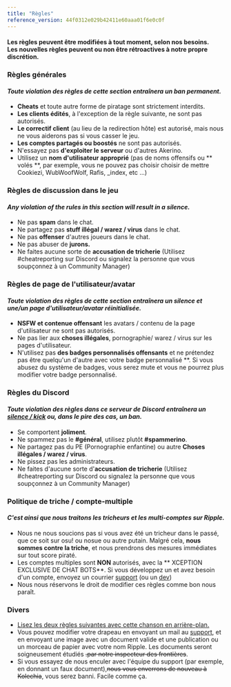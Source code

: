 ```yaml
---
title: "Règles"
reference_version: 44f0312e029b42411e60aaa01f6e0c0f
---
```

<h4 class="cenetered">Les règles peuvent être modifiées à tout moment, selon nos besoins.<br>Les nouvelles règles peuvent ou non être rétroactives à notre propre discrétion.</h4>

<h3><i class="game icon"></i> Règles générales</h3>

#### _Toute violation des règles de cette section entraînera un **ban permanent**._

* **Cheats** et toute autre forme de piratage sont strictement interdits.
* **Les clients édités**, à l'exception de la règle suivante, ne sont pas autorisés.
* **Le correctif client** (au lieu de la redirection hôte) est autorisé, mais nous ne vous aiderons pas si vous casser le jeu.
* **Les comptes partagés ou boostés** ne sont pas autorisés.
* N'essayez pas **d'exploiter le serveur** ou d'autres Akerino.
* Utilisez un **nom d'utilisateur approprié** (pas de noms offensifs ou ** volés **, par exemple, vous ne pouvez pas choisir choisir de mettre Cookiezi, WubWoofWolf, Rafis, _index, etc ...)

<h3><i class="comment icon"></i> Règles de discussion dans le jeu</h3>

#### _Any violation of the rules in this section will result in a **silence**._

* Ne pas **spam** dans le chat.
* Ne partagez pas **stuff illégal / warez / virus** dans le chat.
* Ne pas **offenser** d'autres joueurs dans le chat.
* Ne pas abuser de **jurons.**
* Ne faites aucune sorte de **accusation de tricherie** (Utilisez #cheatreporting sur Discord ou signalez la personne que vous soupçonnez à un Community Manager)


<h3><i class="user icon"></i> Règles de page de l'utilisateur/avatar</h3>

#### _Toute violation des règles de cette section entraînera un **silence et une/un page d'utilisateur/avatar réinitialisée**._

* **NSFW et contenue offensant** les avatars / contenu de la page d'utilisateur ne sont pas autorisés.
* Ne pas lier aux **choses illégales**, pornographie/ warez / virus sur les pages d'utilisateur.
* N'utilisez pas **des badges personnalisés offensants** et ne prétendez pas être quelqu'un d'autre avec votre badge personnalisé **. Si vous abusez du système de badges, vous serez mute et vous ne pourrez plus modifier votre badge personnalisé.

<h3><i class="comment icon"></i> Règles du Discord</h3>

#### _Toute violation des règles dans ce serveur de Discord entraînera un <u>silence / kick</u> ou, dans le pire des cas, un **ban**._

* Se comportent **joliment**.
* Ne spammez pas le **#général**, utilisez plutôt **#spammerino**.
* Ne partagez pas du PE (Pornographie enfantine) ou autre **Choses illégales / warez / virus**.
* Ne pissez pas les administrateurs.
* Ne faites d'aucune sorte d'**accusation de tricherie** (Utilisez #cheatreporting sur Discord ou signalez la personne que vous soupçonnez à un Community Manager)

<h3><i class="file text outline icon"></i> Politique de triche / compte-multiple</h3>

#### _C'est ainsi que nous traitons les tricheurs et les multi-comptes sur Ripple._

* Nous ne nous soucions pas si vous avez été un tricheur dans le passé, que ce soit sur osu! ou nosue ou autre putain. 
Malgré cela, **nous sommes contre la triche**, et nous prendrons des mesures immédiates sur tout score piraté.
* Les comptes multiples sont **NON** autorisés, avec la ** XCEPTION EXCLUSIVE DE CHAT BOTS**. Si vous développez un et avez besoin d'un compte, envoyez un courrier [support](mailto:support@ripple.moe) (ou un [dev](mailto:howl@ripple.moe))
* Nous nous réservons le droit de modifier ces règles comme bon nous paraît.

<h3><i class="list layout icon"></i> Divers</h3>

* [Lisez les deux règles suivantes avec cette chanson en arrière-plan.](https://www.youtube.com/watch?v=OBQE_TNI7zw)
* Vous pouvez modifier votre drapeau en envoyant un mail au [support](mailto:support@ripple.moe), et en envoyant une image avec un document valide et une publication ou un morceau de papier avec votre nom Ripple. Les documents seront soigneusement étudiés ~~.par notre inspecteur des frontières~~.
* Si vous essayez de nous enculer avec l'équipe du support (par exemple, en donnant un faux document),~~nous vous enverrons de nouveau à Kolechia~~, vous serez banni. Facile comme ça.

